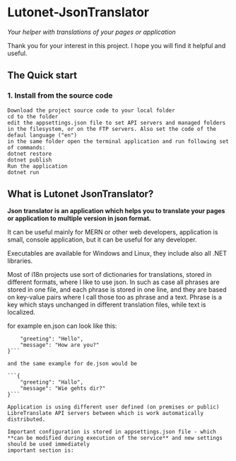 # Lutonet-JsonTranslator 

*Your helper with translations of your pages or application*

Thank you for your interest in this project. 
I hope you will find it helpful and useful.

## The Quick start

### 1. Install from the source code
``` You need to have the [.NET6 SDK](https://dotnet.microsoft.com/en-us/download) installed. You can find it [here](https://dotnet.microsoft.com/en-us/download)
Download the project source code to your local folder 
cd to the folder 
edit the appsettings.json file to set API servers and managed folders in the filesystem, or on the FTP servers. Also set the code of the defaul language ("en")
in the same folder open the terminal application and run following set of commands: 
dotnet restore 
dotnet publish 
Run the application 
dotnet run 
```

## What is Lutonet JsonTranslator?

**Json translator is an application which helps you to translate your pages or application to multiple version in json format.**

It can be useful mainly for MERN or other web developers, application is small, console application, but it can be useful for any developer.

Executables are available for Windows and Linux, they include also all .NET libraries.

Most of i18n projects use sort of dictionaries for translations, stored in different formats, where I like to use json. 
In such as case all phrases are stored in one file, and each phrase is stored in one line, and they are based on key-value pairs where I call those too as 
phrase and a text. Phrase is a key which stays unchanged in different translation files, while text is localized. 

for example en.json can look like this: 

```{
    "greeting": "Hello",
    "message": "How are you?"
}```

and the same example for de.json would be 

```{
    "greeting": "Hallo",
    "message": "Wie gehts dir?"
}```

Application is using different user defined (on premises or public) LibreTranslate API servers between which is work automatically distributed. 

Important configuration is stored in appsettings.json file - which **can be modified during execution of the service** and new settings should be used immediately
important section is: 

  
